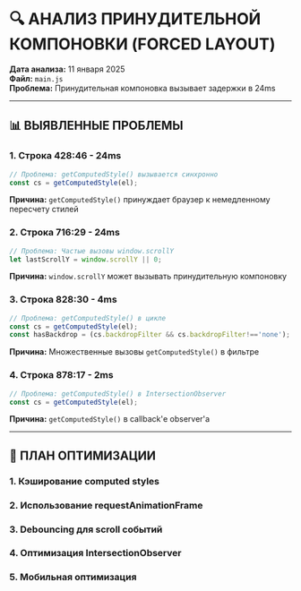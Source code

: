 # 🔍 АНАЛИЗ ПРИНУДИТЕЛЬНОЙ КОМПОНОВКИ (FORCED LAYOUT)

**Дата анализа:** 11 января 2025  
**Файл:** `main.js`  
**Проблема:** Принудительная компоновка вызывает задержки в 24ms

---

## 📊 ВЫЯВЛЕННЫЕ ПРОБЛЕМЫ

### **1. Строка 428:46 - 24ms**
```javascript
// Проблема: getComputedStyle() вызывается синхронно
const cs = getComputedStyle(el);
```
**Причина:** `getComputedStyle()` принуждает браузер к немедленному пересчету стилей

### **2. Строка 716:29 - 24ms**
```javascript
// Проблема: Частые вызовы window.scrollY
let lastScrollY = window.scrollY || 0;
```
**Причина:** `window.scrollY` может вызывать принудительную компоновку

### **3. Строка 828:30 - 4ms**
```javascript
// Проблема: getComputedStyle() в цикле
const cs = getComputedStyle(el);
const hasBackdrop = (cs.backdropFilter && cs.backdropFilter!=='none');
```
**Причина:** Множественные вызовы `getComputedStyle()` в фильтре

### **4. Строка 878:17 - 2ms**
```javascript
// Проблема: getComputedStyle() в IntersectionObserver
const cs = getComputedStyle(el);
```
**Причина:** `getComputedStyle()` в callback'е observer'а

---

## 🎯 ПЛАН ОПТИМИЗАЦИИ

### **1. Кэширование computed styles**
### **2. Использование requestAnimationFrame**
### **3. Debouncing для scroll событий**
### **4. Оптимизация IntersectionObserver**
### **5. Мобильная оптимизация**

